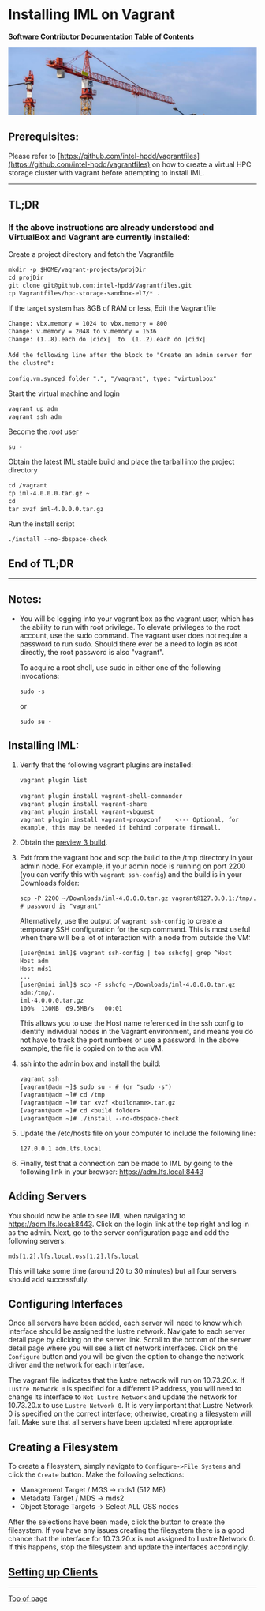 # <a name="Top"></a>Installing IML on Vagrant

[**Software Contributor Documentation Table of Contents**](cd_TOC.md)

![clustre](md_Graphics/installing_sm.jpg)

## Prerequisites:
Please refer to [https://github.com/intel-hpdd/vagrantfiles](https://github.com/intel-hpdd/vagrantfiles) on how to create a virtual HPC storage cluster with vagrant before attempting to install IML.

---
## TL;DR

### If the above instructions are already understood and VirtualBox and Vagrant are currently installed:

Create a project directory and fetch the Vagrantfile

```
mkdir -p $HOME/vagrant-projects/projDir
cd projDir
git clone git@github.com:intel-hpdd/Vagrantfiles.git
cp Vagrantfiles/hpc-storage-sandbox-el7/* .
```

If the target system has 8GB of RAM or less, Edit the Vagrantfile

```
Change: vbx.memory = 1024 to vbx.memory = 800
Change: v.memory = 2048 to v.memory = 1536
Change: (1..8).each do |cidx|  to  (1..2).each do |cidx|

Add the following line after the block to "Create an admin server for the clustre":

config.vm.synced_folder ".", "/vagrant", type: "virtualbox"
```

Start the virtual machine and login

```
vagrant up adm
vagrant ssh adm
```

Become the *root* user

```
su -
```

Obtain the latest IML stable build and place the tarball into the project directory

```
cd /vagrant
cp iml-4.0.0.0.tar.gz ~ 
cd
tar xvzf iml-4.0.0.0.tar.gz 
```

Run the install script

```
./install --no-dbspace-check
```

## End of TL;DR
---

## Notes:
- You will be logging into your vagrant box as the vagrant user, which has the ability to run with root privilege. To elevate privileges to the root account, use the sudo command. The vagrant user does not require a password to run sudo. Should there ever be a need to login as root directly, the root password is also "vagrant". 

    To acquire a root shell, use sudo in either one of the following invocations:
    ```
    sudo -s
    ```
    or
    ```
    sudo su -
    ```

## Installing IML:
1. Verify that the following vagrant plugins are installed:
    ```
    vagrant plugin list

    vagrant plugin install vagrant-shell-commander
    vagrant plugin install vagrant-share
    vagrant plugin install vagrant-vbguest
    vagrant plugin install vagrant-proxyconf    <--- Optional, for example, this may be needed if behind corporate firewall.
    ```
2. Obtain the [preview 3 build](https://github.com/intel-hpdd/intel-manager-for-lustre/releases/tag/v4.0.0.0P3).
3. Exit from the vagrant box and scp the build to the /tmp directory in your admin node. For example, if your admin node is running on port 2200 (you can verify this with `vagrant ssh-config`) and the build is in your Downloads folder:
    ```
    scp -P 2200 ~/Downloads/iml-4.0.0.0.tar.gz vagrant@127.0.0.1:/tmp/.
    # password is "vagrant"
    ```
    Alternatively, use the output of `vagrant ssh-config` to create a temporary SSH configuration for the `scp` command. This is most useful when there will be a lot of interaction with a node from outside the VM:
    ```
    [user@mini iml]$ vagrant ssh-config | tee sshcfg| grep ^Host
    Host adm
    Host mds1
    ...
    [user@mini iml]$ scp -F sshcfg ~/Downloads/iml-4.0.0.0.tar.gz adm:/tmp/.
    iml-4.0.0.0.tar.gz                                                 100%  130MB  69.5MB/s   00:01    
    ```
    This allows you to use the Host name referenced in the ssh config to identify individual nodes in the Vagrant environment, and means you do not have to track the port numbers or use a password. In the above example, the file is copied on to the `adm` VM.

4. ssh into the admin box and install the build:
    ```
    vagrant ssh
    [vagrant@adm ~]$ sudo su - # (or "sudo -s")
    [vagrant@adm ~]# cd /tmp
    [vagrant@adm ~]# tar xvzf <buildname>.tar.gz
    [vagrant@adm ~]# cd <build folder>
    [vagrant@adm ~]# ./install --no-dbspace-check
    ```
5. Update the /etc/hosts file on your computer to include the following line:
    ```
    127.0.0.1 adm.lfs.local
    ```
6. Finally, test that a connection can be made to IML by going to the following link in your browser:
https://adm.lfs.local:8443

## Adding Servers
You should now be able to see IML when navigating to https://adm.lfs.local:8443. Click on the login link at the top right and log in as the admin. Next, go to the server configuration page and add the following servers:
```
mds[1,2].lfs.local,oss[1,2].lfs.local
```
This will take some time (around 20 to 30 minutes) but all four servers should add successfully.

## Configuring Interfaces
Once all servers have been added, each server will need to know which interface should be assigned the lustre network. Navigate to each server detail page by clicking on the server link. Scroll to the bottom of the server detail page where you will see a list of network interfaces. Click on the `Configure` button and you will be given the option to change the network driver and the network for each interface. 

The vagrant file indicates that the lustre network will run on 10.73.20.x. If `Lustre Network 0` is specified for a different IP address, you will need to change its interface to `Not Lustre Network` and update the network for 10.73.20.x to use `Lustre Network 0`. It is very important that Lustre Network 0 is specified on the correct interface; otherwise, creating a filesystem will fail. Make sure that all servers have been updated where appropriate.

## Creating a Filesystem
To create a filesystem, simply navigate to `Configure->File Systems` and click the `Create` button. Make the following selections:
- Management Target / MGS -> mds1 (512 MB)
- Metadata Target / MDS -> mds2
- Object Storage Targets -> Select ALL OSS nodes

After the selections have been made, click the button to create the filesystem. If you have any issues creating the filesystem there is a good chance that the interface for 10.73.20.x is not assigned to Lustre Network 0. If this happens, stop the filesystem and update the interfaces accordingly. 

## [Setting up Clients](cd_Setting_Up_Clients.md)

---
[Top of page](#Top) 